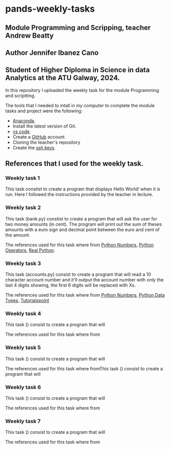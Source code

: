 # pands-weekly-tasks

## Module Programming and Scripping, teacher Andrew Beatty

## Author Jennifer Ibanez Cano

## Student of Higher Diploma in Science in data Analytics at the ATU Galway, 2024. 

In this repository I uploaded the weekly task for the module Programming and scriptting.

The tools that I needed to intall in my computer to complete the module tasks and project were the following: 

* [Anaconda](https://www.anaconda.com). 
* Install the latest version of Git.
* [vs code](https://code.visualstudio.com).
* Create a [GitHub](https://github.com) account. 
* Cloning the teacher's repository
* Create the [ssh keys](https://docs.github.com/en/authentication/connecting-to-github-with-ssh/generating-a-new-ssh-key-and-adding-it-to-the-ssh-agent).

## References that I used for the weekly task. 

### Weekly task 1

This task constist to create a program that displays Hello World! when it is run. Here I followed the instructions provided by the teacher in lecture. 

### Weekly task 2

This task (bank.py) constist to create a program that will ask the user for two money amounts (in cent). The program will print out the sum of theses amounts with a euro sign and decimal point between the euro and cent of the amount.

The references used for this task where from [Python Numbers](https://www.w3schools.com/python/python_numbers.asp), [Python Operators](https://www.w3schools.com/python/python_operators.asp), [Real Python](https://realpython.com/convert-python-string-to-int/).

### Weekly task 3

This task (accounts.py) consist to create a program that will read a 10 character account number and it'll output the account number with only the last 4 digits showing, the first 6 digits will be replaced with Xs. 

The references used for this task where from [Python Numbers](https://www.w3schools.com/python/python_numbers.asp), [Python Data Types](https://www.w3schools.com/python/python_datatypes.asp), [Tutorialspoint](https://www.tutorialspoint.com/python-program-to-concatenate-two-integer-values-into-one#:~:text=In%20this%20approach%2C%20we%20convert,using%20the%20int()%20function.)

### Weekly task 4

This task () consist to create a program that will

The references used for this task where from

### Weekly task 5
This task () consist to create a program that will

The references used for this task where fromThis task () consist to create a program that will

### Weekly task 6

This task () consist to create a program that will

The references used for this task where from

### Weekly task 7

This task () consist to create a program that will

The references used for this task where from